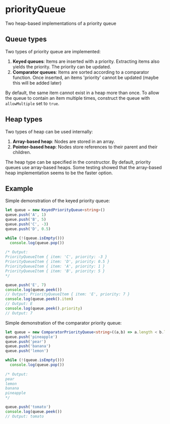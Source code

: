 # priorityQueue
Two heap-based implementations of a priority queue

## Queue types
Two types of priority queue are implemented:
1. **Keyed queues**: Items are inserted with a priority. Extracting items also yields the priority. The priority can be updated.
2. **Comparator queues**: Items are sorted according to a comparator function. Once inserted, an items 'priority' cannot be updated (maybe this will be added later)

By default, the same item cannot exist in a heap more than once. To allow the queue to contain an item multiple times, construct the queue with `allowMultiple` set to `true`.

## Heap types
Two types of heap can be used internally:
1. **Array-based heap**: Nodes are stored in an array.
2. **Pointer-based heap**: Nodes store references to their parent and their children.

The heap type can be specified in the constructor. By default, priority queues use array-based heaps. Some testing showed that the array-based heap implementation seems to be the faster option.

## Example

Simple demonstration of the keyed priority queue:

```typescript
let queue = new KeyedPriorityQueue<string>()
queue.push('A', 1)
queue.push('B', 5)
queue.push('C', -3)
queue.push('D', 0.5)

while (!(queue.isEmpty()))
  console.log(queue.pop())
  
/* Output:
PriorityQueueItem { item: 'C', priority: -3 }
PriorityQueueItem { item: 'D', priority: 0.5 }
PriorityQueueItem { item: 'A', priority: 1 }
PriorityQueueItem { item: 'B', priority: 5 }
*/

queue.push('E', 7)
console.log(queue.peek())
// Output: PriorityQueueItem { item: 'E', priority: 7 }
console.log(queue.peek().item)
// Output: E
console.log(queue.peek().priority)
// Output: 7
```


Simple demonstration of the comparator priority queue:

```typescript
let queue = new ComparatorPriorityQueue<string>((a,b) => a.length < b.length)
queue.push('pineapple')
queue.push('pear')
queue.push('banana')
queue.push('lemon')

while (!(queue.isEmpty()))
  console.log(queue.pop())
  
/* Output:
pear
lemon
banana
pineapple
*/

queue.push('tomato')
console.log(queue.peek())
// Output: tomato
```
